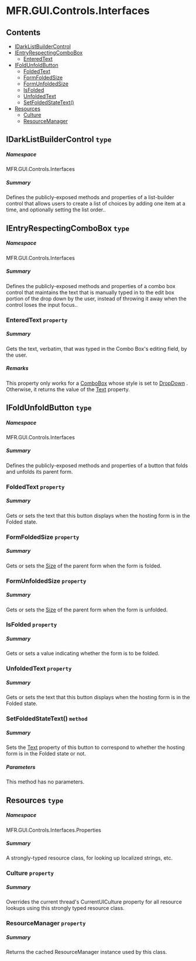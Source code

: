 <a name='assembly'></a>
# MFR.GUI.Controls.Interfaces

## Contents

- [IDarkListBuilderControl](#T-MFR-GUI-Controls-Interfaces-IDarkListBuilderControl 'MFR.GUI.Controls.Interfaces.IDarkListBuilderControl')
- [IEntryRespectingComboBox](#T-MFR-GUI-Controls-Interfaces-IEntryRespectingComboBox 'MFR.GUI.Controls.Interfaces.IEntryRespectingComboBox')
  - [EnteredText](#P-MFR-GUI-Controls-Interfaces-IEntryRespectingComboBox-EnteredText 'MFR.GUI.Controls.Interfaces.IEntryRespectingComboBox.EnteredText')
- [IFoldUnfoldButton](#T-MFR-GUI-Controls-Interfaces-IFoldUnfoldButton 'MFR.GUI.Controls.Interfaces.IFoldUnfoldButton')
  - [FoldedText](#P-MFR-GUI-Controls-Interfaces-IFoldUnfoldButton-FoldedText 'MFR.GUI.Controls.Interfaces.IFoldUnfoldButton.FoldedText')
  - [FormFoldedSize](#P-MFR-GUI-Controls-Interfaces-IFoldUnfoldButton-FormFoldedSize 'MFR.GUI.Controls.Interfaces.IFoldUnfoldButton.FormFoldedSize')
  - [FormUnfoldedSize](#P-MFR-GUI-Controls-Interfaces-IFoldUnfoldButton-FormUnfoldedSize 'MFR.GUI.Controls.Interfaces.IFoldUnfoldButton.FormUnfoldedSize')
  - [IsFolded](#P-MFR-GUI-Controls-Interfaces-IFoldUnfoldButton-IsFolded 'MFR.GUI.Controls.Interfaces.IFoldUnfoldButton.IsFolded')
  - [UnfoldedText](#P-MFR-GUI-Controls-Interfaces-IFoldUnfoldButton-UnfoldedText 'MFR.GUI.Controls.Interfaces.IFoldUnfoldButton.UnfoldedText')
  - [SetFoldedStateText()](#M-MFR-GUI-Controls-Interfaces-IFoldUnfoldButton-SetFoldedStateText 'MFR.GUI.Controls.Interfaces.IFoldUnfoldButton.SetFoldedStateText')
- [Resources](#T-MFR-GUI-Controls-Interfaces-Properties-Resources 'MFR.GUI.Controls.Interfaces.Properties.Resources')
  - [Culture](#P-MFR-GUI-Controls-Interfaces-Properties-Resources-Culture 'MFR.GUI.Controls.Interfaces.Properties.Resources.Culture')
  - [ResourceManager](#P-MFR-GUI-Controls-Interfaces-Properties-Resources-ResourceManager 'MFR.GUI.Controls.Interfaces.Properties.Resources.ResourceManager')

<a name='T-MFR-GUI-Controls-Interfaces-IDarkListBuilderControl'></a>
## IDarkListBuilderControl `type`

##### Namespace

MFR.GUI.Controls.Interfaces

##### Summary

Defines the publicly-exposed methods and properties of a list-builder control
that allows users to create a list of choices by adding one item at a time, and
optionally setting the list order..

<a name='T-MFR-GUI-Controls-Interfaces-IEntryRespectingComboBox'></a>
## IEntryRespectingComboBox `type`

##### Namespace

MFR.GUI.Controls.Interfaces

##### Summary

Defines the publicly-exposed methods and properties of a combo box
control that maintains the text that is manually typed in to the edit
box portion of the drop down by the user, instead of throwing it away
when the control loses the input focus..

<a name='P-MFR-GUI-Controls-Interfaces-IEntryRespectingComboBox-EnteredText'></a>
### EnteredText `property`

##### Summary

Gets the text, verbatim, that was typed in the Combo Box's editing
field, by the user.

##### Remarks

This property only works for a [ComboBox](http://msdn.microsoft.com/query/dev14.query?appId=Dev14IDEF1&l=EN-US&k=k:System.Windows.Forms.ComboBox 'System.Windows.Forms.ComboBox') whose style is set to [DropDown](http://msdn.microsoft.com/query/dev14.query?appId=Dev14IDEF1&l=EN-US&k=k:System.Windows.Forms.ComboBoxStyle.DropDown 'System.Windows.Forms.ComboBoxStyle.DropDown') . Otherwise,
it returns the value of the [Text](http://msdn.microsoft.com/query/dev14.query?appId=Dev14IDEF1&l=EN-US&k=k:System.Windows.Forms.ComboBox.Text 'System.Windows.Forms.ComboBox.Text') property.

<a name='T-MFR-GUI-Controls-Interfaces-IFoldUnfoldButton'></a>
## IFoldUnfoldButton `type`

##### Namespace

MFR.GUI.Controls.Interfaces

##### Summary

Defines the publicly-exposed methods and properties of a button that
folds and unfolds its parent form.

<a name='P-MFR-GUI-Controls-Interfaces-IFoldUnfoldButton-FoldedText'></a>
### FoldedText `property`

##### Summary

Gets or sets the text that this button displays when the hosting
form is in the Folded state.

<a name='P-MFR-GUI-Controls-Interfaces-IFoldUnfoldButton-FormFoldedSize'></a>
### FormFoldedSize `property`

##### Summary

Gets or sets the [Size](http://msdn.microsoft.com/query/dev14.query?appId=Dev14IDEF1&l=EN-US&k=k:System.Drawing.Size 'System.Drawing.Size') of the parent
form when the form is folded.

<a name='P-MFR-GUI-Controls-Interfaces-IFoldUnfoldButton-FormUnfoldedSize'></a>
### FormUnfoldedSize `property`

##### Summary

Gets or sets the [Size](http://msdn.microsoft.com/query/dev14.query?appId=Dev14IDEF1&l=EN-US&k=k:System.Drawing.Size 'System.Drawing.Size') of the parent
form when the form is unfolded.

<a name='P-MFR-GUI-Controls-Interfaces-IFoldUnfoldButton-IsFolded'></a>
### IsFolded `property`

##### Summary

Gets or sets a value indicating whether the form is to be folded.

<a name='P-MFR-GUI-Controls-Interfaces-IFoldUnfoldButton-UnfoldedText'></a>
### UnfoldedText `property`

##### Summary

Gets or sets the text that this button displays when the hosting
form is in the Folded state.

<a name='M-MFR-GUI-Controls-Interfaces-IFoldUnfoldButton-SetFoldedStateText'></a>
### SetFoldedStateText() `method`

##### Summary

Sets the [Text](http://msdn.microsoft.com/query/dev14.query?appId=Dev14IDEF1&l=EN-US&k=k:System.Windows.Forms.ButtonBase.Text 'System.Windows.Forms.ButtonBase.Text')
property of this button to correspond to whether the hosting form is
in the Folded state or not.

##### Parameters

This method has no parameters.

<a name='T-MFR-GUI-Controls-Interfaces-Properties-Resources'></a>
## Resources `type`

##### Namespace

MFR.GUI.Controls.Interfaces.Properties

##### Summary

A strongly-typed resource class, for looking up localized strings, etc.

<a name='P-MFR-GUI-Controls-Interfaces-Properties-Resources-Culture'></a>
### Culture `property`

##### Summary

Overrides the current thread's CurrentUICulture property for all
  resource lookups using this strongly typed resource class.

<a name='P-MFR-GUI-Controls-Interfaces-Properties-Resources-ResourceManager'></a>
### ResourceManager `property`

##### Summary

Returns the cached ResourceManager instance used by this class.
